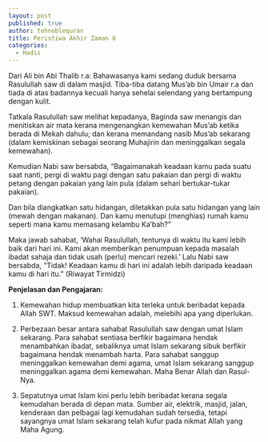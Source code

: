 ```yaml
---
layout: post
published: true
author: tehnoblequran
title: Peristiwa Akhir Zaman 8
categories:
  - Hadis
---
```

Dari Ali bin Abi Thalib r.a: Bahawasanya kami sedang duduk bersama Rasulullah saw di dalam masjid. Tiba-tiba datang Mus’ab bin Umair r.a dan tiada di atas badannya kecuali hanya sehelai selendang yang bertampung dengan kulit. 

Tatkala Rasulullah saw melihat kepadanya, Baginda saw menangis dan menitiskan air mata kerana mengenangkan kemewahan Mus’ab ketika berada di Mekah dahulu; dan kerana memandang nasib Mus’ab sekarang (dalam kemiskinan sebagai seorang Muhajirin dan meninggalkan segala kemewahan). 

Kemudian Nabi saw bersabda, “Bagaimanakah keadaan kamu pada suatu saat nanti, pergi di waktu pagi dengan satu pakaian dan pergi di waktu petang dengan pakaian yang lain pula (dalam sehari bertukar-tukar pakaian).

Dan bila diangkatkan satu hidangan, diletakkan pula satu hidangan yang lain (mewah dengan makanan). Dan kamu menutupi (menghias) rumah kamu seperti mana kamu memasang kelambu Ka’bah?” 

Maka jawab sahabat, ‘Wahai Rasulullah, tentunya di waktu itu kami lebih baik dari hari ini. Kami akan memberikan penumpuan kepada masalah ibadat sahaja dan tidak usah (perlu) mencari rezeki.’ Lalu Nabi saw bersabda, “Tidak! Keadaan kamu di hari ini adalah lebih daripada keadaan kamu di hari itu.” (Riwayat Tirmidzi) 

**Penjelasan dan Pengajaran:**

1. Kemewahan hidup membuatkan kita terleka untuk beribadat kepada Allah SWT. Maksud kemewahan adalah, melebihi apa yang diperlukan.

2. Perbezaan besar antara sahabat Rasulullah saw dengan umat Islam sekarang. Para sahabat sentiasa berfikir bagaimana hendak menambahkan ibadat, sebaliknya umat Islam sekarang sibuk berfikir bagaimana hendak menambah harta. Para sahabat sanggup meninggalkan kemewahan demi agama, umat Islam sekarang sanggup meninggalkan agama demi kemewahan. Maha Benar Allah dan Rasul-Nya.

3. Sepatutnya umat Islam kini perlu lebih beribadat kerana segala kemudahan berada di depan mata. Sumber air, elektrik, masjid, jalan, kenderaan dan pelbagai lagi kemudahan sudah tersedia, tetapi sayangnya umat Islam sekarang telah kufur pada nikmat Allah yang Maha Agung.